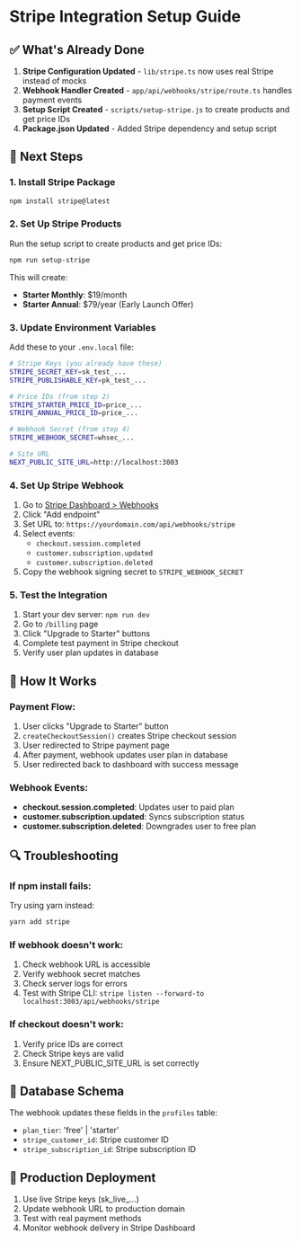 # Stripe Integration Setup Guide

## ✅ What's Already Done

1. **Stripe Configuration Updated** - `lib/stripe.ts` now uses real Stripe instead of mocks
2. **Webhook Handler Created** - `app/api/webhooks/stripe/route.ts` handles payment events
3. **Setup Script Created** - `scripts/setup-stripe.js` to create products and get price IDs
4. **Package.json Updated** - Added Stripe dependency and setup script

## 🔧 Next Steps

### 1. Install Stripe Package
```bash
npm install stripe@latest
```

### 2. Set Up Stripe Products
Run the setup script to create products and get price IDs:
```bash
npm run setup-stripe
```

This will create:
- **Starter Monthly**: $19/month
- **Starter Annual**: $79/year (Early Launch Offer)

### 3. Update Environment Variables
Add these to your `.env.local` file:
```bash
# Stripe Keys (you already have these)
STRIPE_SECRET_KEY=sk_test_...
STRIPE_PUBLISHABLE_KEY=pk_test_...

# Price IDs (from step 2)
STRIPE_STARTER_PRICE_ID=price_...
STRIPE_ANNUAL_PRICE_ID=price_...

# Webhook Secret (from step 4)
STRIPE_WEBHOOK_SECRET=whsec_...

# Site URL
NEXT_PUBLIC_SITE_URL=http://localhost:3003
```

### 4. Set Up Stripe Webhook
1. Go to [Stripe Dashboard > Webhooks](https://dashboard.stripe.com/webhooks)
2. Click "Add endpoint"
3. Set URL to: `https://yourdomain.com/api/webhooks/stripe`
4. Select events:
   - `checkout.session.completed`
   - `customer.subscription.updated`
   - `customer.subscription.deleted`
5. Copy the webhook signing secret to `STRIPE_WEBHOOK_SECRET`

### 5. Test the Integration
1. Start your dev server: `npm run dev`
2. Go to `/billing` page
3. Click "Upgrade to Starter" buttons
4. Complete test payment in Stripe checkout
5. Verify user plan updates in database

## 🎯 How It Works

### Payment Flow:
1. User clicks "Upgrade to Starter" button
2. `createCheckoutSession()` creates Stripe checkout session
3. User redirected to Stripe payment page
4. After payment, webhook updates user plan in database
5. User redirected back to dashboard with success message

### Webhook Events:
- **checkout.session.completed**: Updates user to paid plan
- **customer.subscription.updated**: Syncs subscription status
- **customer.subscription.deleted**: Downgrades user to free plan

## 🔍 Troubleshooting

### If npm install fails:
Try using yarn instead:
```bash
yarn add stripe
```

### If webhook doesn't work:
1. Check webhook URL is accessible
2. Verify webhook secret matches
3. Check server logs for errors
4. Test with Stripe CLI: `stripe listen --forward-to localhost:3003/api/webhooks/stripe`

### If checkout doesn't work:
1. Verify price IDs are correct
2. Check Stripe keys are valid
3. Ensure NEXT_PUBLIC_SITE_URL is set correctly

## 📝 Database Schema

The webhook updates these fields in the `profiles` table:
- `plan_tier`: 'free' | 'starter'
- `stripe_customer_id`: Stripe customer ID
- `stripe_subscription_id`: Stripe subscription ID

## 🚀 Production Deployment

1. Use live Stripe keys (sk_live_...)
2. Update webhook URL to production domain
3. Test with real payment methods
4. Monitor webhook delivery in Stripe Dashboard
